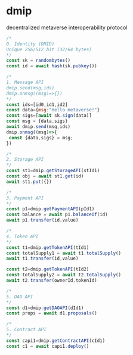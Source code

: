 # dmip
decentralized metaverse interoperability protocol
```javascript
/*
0. Identity (DMID)
Unique 256/512 bit (32/64 bytes)
*/
const sk = randombytes()
const id = await hash(sk.pubkey())
```
```javascript
/*
1. Message API
dmip.send(msg,ids)
dmip.onmsg((msg)=>{})
*/
const ids=[id0,id1,id2]
const data={msg:"Hello metaverse!"}
const sigs=[await sk.sign(data)]
const msg = {data,sigs}
await dmip.send(msg,ids)
dmip.onmsg((msg)=>{
 const {data,sigs} = msg;
})
```
```javascript
/*
2. Storage API
*/
const st1=dmip.getStorageAPI(stId1)
const obj = await st1.get(id)
await st1.put({})
```
```javascript
/*
3. Payment API
*/
const p1=dmip.getPaymentAPI(pId1)
const balance = await p1.balanceOf(id)
await p1.transfer(id,value)
```
```javascript
/*
4. Token API
*/
const t1=dmip.getTokenAPI(tId1)
const totalSupply1 = await t1.totalSupply()
await t1.transfer(id,value)

const t2=dmip.getTokenAPI(tId2)
const totalSupply2 = await t2.totalSupply()
await t2.transfer(ownerId,tokenId)
```

```javascript
/*
5. DAO API
*/
const d1=dmip.getDAOAPI(dId1)
const props = await d1.proposals()
```

```javascript
/*
5. Contract API
*/
const capi1=dmip.getContractAPI(cId1)
const c1 = await capi1.deploy()
```


